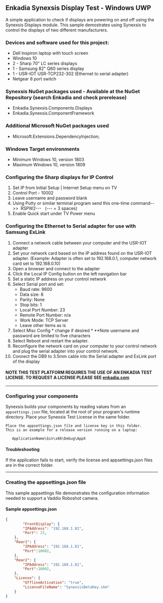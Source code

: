 ## Enkadia Synexsis Display Test - Windows UWP
A simple application to check if displays are powering on and off using the Synexsis Displays module. This sample demostrates
using Synexsis to control the displays of two different manufacturers.

### Devices and software used for this project:
  * Dell Inspiron laptop with touch screen
  * Windows 10
  * 2 - Sharp 70" LC series displays
  * 1 - Samsung 82" Q60 series display
  * 1 - USR-IOT USR-TCP232-302 (Ethernet to serial adapter)
  * Netgear 8 port switch
  
### Synexsis NuGet packages used - Available at the NuGet Repository (search Enkadia and check prerelease)
  * Enkadia.Synexsis.Components.Displays
  * Enkadia.Synexsis.ComponentFramework
  
### Additional Microsoft NuGet packages used
  * Microsoft.Extensions.DependencyInjection;
  
### Windows Target environments
   * Minimum Windows 10, version 1803
   * Maximum Windows 10, version 1809
   
### Configuring the Sharp displays for IP Control
  1. Set IP from Initial Setup | Internet Setup menu on TV
  2. Control Port - 10002
  3. Leave username and password blank
  4. Using Putty or similar terminal program send this one-time command-->>  RSPW2---   (--- = 3 spaces)
  5. Enable Quick start under TV Power menu
  
### Configuring the Ethernet to Serial adapter for use with Samsung ExLink
  1. Connect a network cable between your computer and the USR-IOT adapter
  2. Set your network card based on the IP address found on the USR-IOT adapter. (Example: Adapter is often set to 192.168.0.1, computer network card set to 192.168.0.10)
  3. Open a browser and connect to the adapter 
  4. Click the Local IP Config button on the left navigation bar
  5. Set a static IP address on your control network
  6. Select Serial port and set:
     * Baud rate: 9600
     * Data size: 8
     * Parity: None
     * Stop bits: 1
     * Local Port Number: 23
     * Remote Port Number: n/a
     * Work Mode: TCP Server
     * Leave other items as is
   7. Select Misc Config
     * change if desired
     * **Note username and password are limited to five characters
   8. Select Reboot and restart the adapter.
   9. Reconfigure the network card on your computer to your control network and plug the serial adapter into your control network.
  10. Connect the DB9 to 3.5mm cable into the Serial adapter and ExLink port of the display
   
#### NOTE THIS TEST PLATFORM REQUIRES THE USE OF AN ENKADIA TEST LICENSE. TO REQUEST A LICENSE PLEASE SEE [enkadia.com](https://www.enkadia.com)
---
### Configuring your components
Synexsis builds your components by reading values from an `appsettings.json` file, located at the root of your program's runtime directory. Place your Synexsis Test License in the same folder.

```text
Place the appsettings.json file and license key in this folder.
This is an example for a release version running on a laptop:

   ApplicationName\bin\x86\Debug\AppX

```
#### Troubleshooting
If the application fails to start, verify the license and appsettings.json files are in the correct folder.

---
### Creating the appsettings.json file
This sample appsettings file demonstrates the configuration information needed to support a Vaddio Roboshot camera.

#### Sample appsettings.json
```json
{
    	"FrontDisplay": {
		"IPAddress": "192.168.1.82",
		"Port": 23,
	},
	"Rear1": {
		"IPAddress": "192.168.1.81",
		"Port":10002,
	},
	"Rear2": {
		"IPAddress": "192.168.1.81",
		"Port":10002,
	},
	"License": {
		"OfflineActivation": "true",
		"LicenseFileName": "SynexsisBetaKey.skm"
	}
}
```

